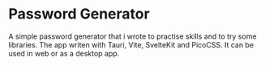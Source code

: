 # Password Generator

A simple password generator that i wrote to practise skills and to try some libraries. The app writen with Tauri, Vite, SvelteKit and PicoCSS. It can be used in web or as a desktop app.
